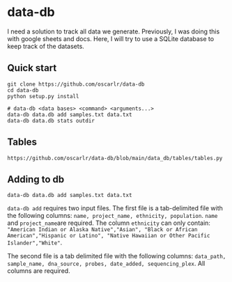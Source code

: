 # data-db
I need a solution to track all data we generate. Previously, I was doing this with google sheets and docs. Here, I will try to use a SQLite database to keep track of the datasets.

## Quick start
```
git clone https://github.com/oscarlr/data-db
cd data-db
python setup.py install

# data-db <data bases> <command> <arguments...>
data-db data.db add samples.txt data.txt
data-db data.db stats outdir
```

## Tables
```
https://github.com/oscarlr/data-db/blob/main/data_db/tables/tables.py
```

## Adding to db
```
data-db data.db add samples.txt data.txt
```
`data-db add` requires two input files. The first file is a tab-delimited file with the following columns: ``` name, project_name, ethnicity, population ```. ```name``` and ```project_name```are required. The column  ```ethnicity``` can only contain: ```"American Indian or Alaska Native","Asian", "Black or African American","Hispanic or Latino", "Native Hawaiian or Other Pacific Islander","White"```. 

The second file is a tab delimited file with the following columns: ```data_path, sample_name, dna_source, probes, date_added, sequencing_plex```. All columns are required. 
